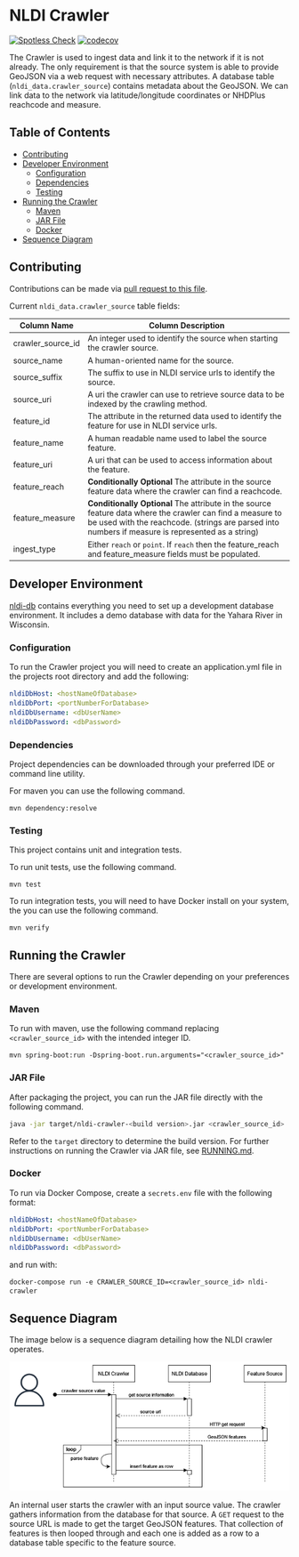 # NLDI Crawler

[![Spotless Check](https://github.com/internetofwater/nldi-crawler/actions/workflows/spotless.yml/badge.svg)](https://github.com/internetofwater/nldi-crawler/actions/workflows/spotless.yml)
[![codecov](https://codecov.io/gh/internetofwater/nldi-crawler/branch/master/graph/badge.svg)](https://codecov.io/gh/internetofwater/nldi-crawler)

The Crawler is used to ingest data and link it to the network if it is not already. The only requirement is that the source system
is able to provide GeoJSON via a web request with necessary attributes. A database table (`nldi_data.crawler_source`) contains metadata about the
GeoJSON. We can link data to the network via latitude/longitude coordinates or NHDPlus reachcode and measure.

## Table of Contents

- [Contributing](#contributing)
- [Developer Environment](#developer-environment)
  - [Configuration](#configuration)
  - [Dependencies](#dependencies)
  - [Testing](#testing)
- [Running the Crawler](#running-the-crawler)
  - [Maven](#maven)
  - [JAR File](#jar-file)
  - [Docker](#docker)
- [Sequence Diagram](#sequence-diagram)

## Contributing

Contributions can be made via [pull request to this file](https://github.com/internetofwater/nldi-db/blob/master/liquibase/changeLogs/nldi/nldi_data/update_crawler_source/crawler_source.tsv).

Current `nldi_data.crawler_source` table fields:

| Column Name       | Column Description                                                                                                                                                                                              |
|-------------------|-----------------------------------------------------------------------------------------------------------------------------------------------------------------------------------------------------------------|
| crawler_source_id | An integer used to identify the source when starting the crawler source.                                                                                                                                        |
| source_name       | A human-oriented name for the source.                                                                                                                                                                           |
| source_suffix     | The suffix to use in NLDI service urls to identify the source.                                                                                                                                                  |
| source_uri        | A uri the crawler can use to retrieve source data to be indexed by the crawling method.                                                                                                                         |
| feature_id        | The attribute in the returned data used to identify the feature for use in NLDI service urls.                                                                                                                   |
| feature_name      | A human readable name used to label the source feature.                                                                                                                                                         |
| feature_uri       | A uri that can be used to access information about the feature.                                                                                                                                                 |
| feature_reach     | **Conditionally Optional** The attribute in the source feature data where the crawler can find a reachcode.                                                                                                     |
| feature_measure   | **Conditionally Optional** The attribute in the source feature data where the crawler can find a measure to be used with the reachcode. (strings are parsed into numbers if measure is represented as a string) |
| ingest_type       | Either `reach` or `point`. If `reach` then the feature_reach and feature_measure fields must be populated.                                                                                                      |

## Developer Environment

[nldi-db](https://github.com/internetofwater/nldi-db) contains everything you need to set up a development database
environment. It includes a demo database with data for the Yahara River in Wisconsin.

### Configuration

To run the Crawler project you will need to create an application.yml file in the projects root directory and add the
following:

```yml
nldiDbHost: <hostNameOfDatabase>
nldiDbPort: <portNumberForDatabase>
nldiDbUsername: <dbUserName>
nldiDbPassword: <dbPassword>
```

### Dependencies

Project dependencies can be downloaded through your preferred IDE or command line utility.

For maven you can use the following command.

```shell
mvn dependency:resolve
```

### Testing

This project contains unit and integration tests.

To run unit tests, use the following command.

```shell
mvn test
```

To run integration tests, you will need to have Docker install on your system, the you can use the following command.

```shell
mvn verify
```

## Running the Crawler

There are several options to run the Crawler depending on your preferences or development environment.

### Maven

To run with maven, use the following command replacing `<crawler_source_id>` with the intended integer ID.

```shell
mvn spring-boot:run -Dspring-boot.run.arguments="<crawler_source_id>"
```

### JAR File

After packaging the project, you can run the JAR file directly with the following command.

```bash
java -jar target/nldi-crawler-<build version>.jar <crawler_source_id>
```

Refer to the `target` directory to determine the build version.
For further instructions on running the Crawler via JAR file, see [RUNNING.md](RUNNING.md).

### Docker

To run via Docker Compose, create a `secrets.env` file with the following format:

```yml
nldiDbHost: <hostNameOfDatabase>
nldiDbPort: <portNumberForDatabase>
nldiDbUsername: <dbUserName>
nldiDbPassword: <dbPassword>
```

and run with:

```shell
docker-compose run -e CRAWLER_SOURCE_ID=<crawler_source_id> nldi-crawler
```

## Sequence Diagram

The image below is a sequence diagram detailing how the NLDI crawler operates.

![Sequence Diagram](images/CrawlerDiagram.png)

An internal user starts the crawler with an input source value. The crawler gathers information from the database for that source. A `GET` request to the source URL is made to get the target GeoJSON features. That collection of features is then looped through and each one is added as a row to a database table specific to the feature source.
